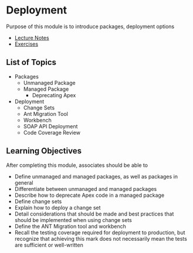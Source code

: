 # Deployment

Purpose of this module is to introduce packages, deployment options

* [Lecture Notes](<./LNDeployment.md>)
* [Exercises]()

## List of Topics

* Packages
  * Unmanaged Package
  * Managed Package
    * Deprecating Apex
* Deployment
  * Change Sets
  * Ant Migration Tool
  * Workbench
  * SOAP API Deployment
  * Code Coverage Review

## Learning Objectives

After completing this module, associates should be able to

* Define unmanaged and managed packages, as well as packages in general
* Differentiate between unmanaged and managed packages
* Describe how to deprecate Apex code in a managed package
* Define change sets
* Explain how to deploy a change set
* Detail considerations that should be made and best practices that should be implemented when using change sets
* Define the ANT Migration tool and workbench
* Recall the testing coverage required for deployment to production, but recognize that achieving this mark does not necessarily mean the tests are sufficient or well-written
